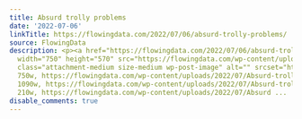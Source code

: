 ```yaml
---
title: Absurd trolly problems
date: '2022-07-06'
linkTitle: https://flowingdata.com/2022/07/06/absurd-trolly-problems/
source: FlowingData
description: <p><a href="https://flowingdata.com/2022/07/06/absurd-trolly-problems/"><img
  width="750" height="570" src="https://flowingdata.com/wp-content/uploads/2022/07/Absurd-trolley-problems-750x570.png"
  class="attachment-medium size-medium wp-post-image" alt="" srcset="https://flowingdata.com/wp-content/uploads/2022/07/Absurd-trolley-problems-750x570.png
  750w, https://flowingdata.com/wp-content/uploads/2022/07/Absurd-trolley-problems-1090x829.png
  1090w, https://flowingdata.com/wp-content/uploads/2022/07/Absurd-trolley-problems-210x160.png
  210w, https://flowingdata.com/wp-content/uploads/2022/07/Absurd ...
disable_comments: true
---
```

<p><a href="https://flowingdata.com/2022/07/06/absurd-trolly-problems/"><img width="750" height="570" src="https://flowingdata.com/wp-content/uploads/2022/07/Absurd-trolley-problems-750x570.png" class="attachment-medium size-medium wp-post-image" alt="" srcset="https://flowingdata.com/wp-content/uploads/2022/07/Absurd-trolley-problems-750x570.png 750w, https://flowingdata.com/wp-content/uploads/2022/07/Absurd-trolley-problems-1090x829.png 1090w, https://flowingdata.com/wp-content/uploads/2022/07/Absurd-trolley-problems-210x160.png 210w, https://flowingdata.com/wp-content/uploads/2022/07/Absurd ...